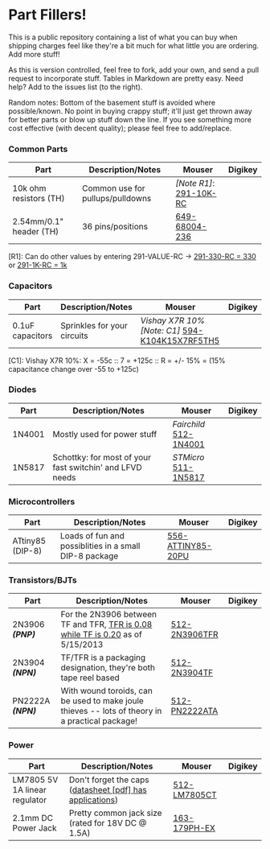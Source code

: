 # Part Fillers!

This is a public repository containing a list of what you can buy when shipping charges feel like they're a bit
much for what little you are ordering. Add more stuff!

As this is version controlled, feel free to fork, add your own, and send a pull request to incorporate stuff. Tables in
Markdown are pretty easy. Need help? Add to the issues list (to the right).

Random notes: Bottom of the basement stuff is avoided where possible/known. No point in buying crappy stuff; it'll
just get thrown away for better parts or blow up stuff down the line. If you see something more cost effective
(with decent quality); please feel free to add/replace.

### Common Parts

| Part | Description/Notes | Mouser | Digikey |
|-------|-----------------|-----------|------------|
| 10k ohm resistors (TH) | Common use for pullups/pulldowns | *[Note R1]*: [291-10K-RC](http://www.mouser.com/Search/Refine.aspx?Keyword=Xicon+291-10K-RC) | |
| 2.54mm/0.1" header (TH) | 36 pins/positions | [649-68004-236](http://www.mouser.com/ProductDetail/FCI/68004-236/?qs=eanFghet1JOyyJ/RYv6JvQ==) | |

[R1]: Can do other values by entering 291-VALUE-RC -> [291-330-RC = 330](http://www.mouser.com/Search/Refine.aspx?Keyword=291-330-RC) or [291-1K-RC = 1k](http://www.mouser.com/Search/Refine.aspx?Keyword=291-1K-RC)

### Capacitors

| Part | Description/Notes | Mouser | Digikey |
|-------|-----------------|-----------|------------|
| 0.1uF capacitors | Sprinkles for your circuits | *Vishay X7R 10% [Note: C1]* [594-K104K15X7RF5TH5](http://www.mouser.com/ProductDetail/Vishay-BC-Components/K104K15X7RF5TH5/?qs=CuWZN/5Vbiofhf%252buZNGw/g==) | |

[C1]: Vishay X7R 10%: X = -55c :: 7 = +125c :: R = +/- 15% = (15% capacitance change over -55 to +125c)

### Diodes

| Part | Description/Notes | Mouser | Digikey |
|-------|-----------------|-----------|------------|
| 1N4001 | Mostly used for power stuff | *Fairchild* [512-1N4001](http://www.mouser.com/ProductDetail/Fairchild-Semiconductor/1N4001/?qs=PKwgOmPR8%252bnXpabSf4kJpg==) | |
| 1N5817 | Schottky: for most of your fast switchin' and LFVD needs | *STMicro* [511-1N5817](http://www.mouser.com/ProductDetail/STMicroelectronics/1N5817/?qs=sGAEpiMZZMtQ8nqTKtFS%2fD9SVzsgHTKGsrEMHLFTAoc%3d) | |

### Microcontrollers

| Part | Description/Notes | Mouser | Digikey |
|-------|-----------------|-----------|------------|
| ATtiny85 (DIP-8) | Loads of fun and possiblities in a small DIP-8 package | [556-ATTINY85-20PU](http://www.mouser.com/ProductDetail/Atmel/ATtiny85-20PU/?qs=8jWQYweyg6NCiiaOb5GI9Q==) | |

### Transistors/BJTs

| Part | Description/Notes | Mouser | Digikey |
|-------|-----------------|-----------|------------|
| 2N3906 ***(PNP)*** | For the 2N3906 between TF and TFR, [TFR is 0.08 while TF is 0.20](http://www.mouser.com/Search/Refine.aspx?Keyword=512-2N3906TF) as of 5/15/2013 | [512-2N3906TFR](http://www.mouser.com/ProductDetail/Fairchild-Semiconductor/2N4401TFR/?qs=hXzPkG2nhVb/HW5tAgoYwg==) | 
| 2N3904 ***(NPN)*** | TF/TFR is a packaging designation, they're both tape reel based | [512-2N3904TF](http://www.mouser.com/access/?pn=512-2N3904TF) | | 
| PN2222A ***(NPN)*** | With wound toroids, can be used to make joule thieves -- lots of theory in a practical package! | [512-PN2222ATA](http://www.mouser.com/ProductDetail/Fairchild-Semiconductor/PN2222ATA/?qs=QwEULm8S1DrfA/CRPqYa%252bw==) | |

### Power

| Part | Description/Notes | Mouser | Digikey |
|-------|-----------------|-----------|------------|
| LM7805 5V 1A linear regulator | Don't forget the caps ([datasheet [pdf] has applications](http://www.mouser.com/ds/2/149/LM7805-189995.pdf)) | [512-LM7805CT](http://www.mouser.com/ProductDetail/Fairchild-Semiconductor/LM7805CT/?qs=cnIeywgme7bzmZ37/iFT9w==) | |
| 2.1mm DC Power Jack | Pretty common jack size (rated for 18V DC @ 1.5A) | [163-179PH-EX](http://www.mouser.com/access/?pn=163-179PH-EX) |  | 
